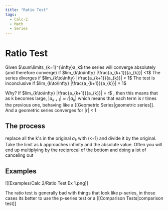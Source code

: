 ```yaml
---
title: "Ratio Test"
tags:
  - Calc-2
  - Math
  - Series
---
```


# Ratio Test

Given $\sum\limits_{k=1}^{\infty}a_k$ the series will converge absolutely (and therefore converge) if $lim_{k\to\infty} |\frac{a_{k+1}}{a_{k}}| <1$
The series diverges if $lim_{k\to\infty} |\frac{a_{k+1}}{a_{k}}| > 1$
The test is inconclusive if $lim_{k\to\infty} |\frac{a_{k+1}}{a_{k}}| = 1$

Why? If $lim_{k\to\infty} |\frac{a_{k+1}}{a_{k}}| = r$ , then this means that as k becomes large, $|a_{k+1}| \approx r|a_{k}|$ which means that each term is r times the previous one, behaving like a [[Geometric Series|geometric series]]. And a geometric series converges for |r| < 1

## The process

replace all the k's in the original $a_k$ with (k+1) and divide it by the original. Take the limit as k approaches infinity and the absolute value.
Often you will end up multiplying by the reciprocal of the bottom and doing a lot of canceling out

## Examples

![[Examples/Calc 2/Ratio Test Ex 1.png]]

The ratio test is generally bad with things that look like p-series, in those cases its better to use the p-series test or a [[Comparison Tests|comparison test]]
